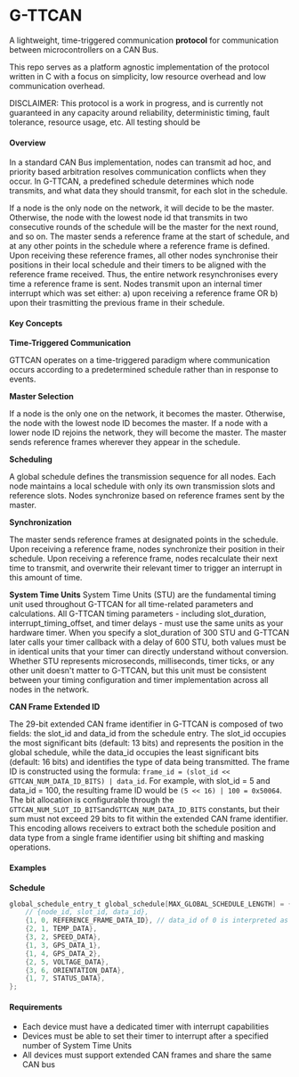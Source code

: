 # G-TTCAN

A lightweight, time-triggered communication **protocol** for communication between microcontrollers on a CAN Bus.

This repo serves as a platform agnostic implementation of the protocol written in C with a focus on simplicity, low resource overhead and low communication overhead.

DISCLAIMER: This protocol is a work in progress, and is currently not guaranteed in any capacity around reliability, deterministic timing, fault tolerance, resource usage, etc. All testing should be

#### Overview

In a standard CAN Bus implementation, nodes can transmit ad hoc, and priority based arbitration resolves communication conflicts when they occur. In G-TTCAN, a predefined schedule determines which node transmits, and what data they should transmit, for each slot in the schedule.

If a node is the only node on the network, it will decide to be the master. Otherwise, the node with the lowest node id that transmits in two consecutive rounds of the schedule will be the master for the next round, and so on. The master sends a reference frame at the start of schedule, and at any other points in the schedule where a reference frame is defined. Upon receiving these reference frames, all other nodes synchronise their positions in their local schedule and their timers to be aligned with the reference frame received. Thus, the entire network resynchronises every time a reference frame is sent. Nodes transmit upon an internal timer interrupt which was set either: a) upon receiving a reference frame OR b) upon their trasmitting the previous frame in their schedule.

#### Key Concepts

**Time-Triggered Communication**

GTTCAN operates on a time-triggered paradigm where communication occurs according to a predetermined schedule rather than in response to events.

**Master Selection**

If a node is the only one on the network, it becomes the master. Otherwise, the node with the lowest node ID becomes the master. If a node with a lower node ID rejoins the network, they will become the master. The master sends reference frames wherever they appear in the schedule.

**Scheduling**

A global schedule defines the transmission sequence for all nodes.
Each node maintains a local schedule with only its own transmission slots and reference slots.
Nodes synchronize based on reference frames sent by the master.

**Synchronization**

The master sends reference frames at designated points in the schedule.
Upon receiving a reference frame, nodes synchronize their position in their schedule.
Upon receiving a reference frame, nodes recalculate their next time to transmit, and overwrite their relevant timer to trigger an interrupt in this amount of time.

**System Time Units**
System Time Units (STU) are the fundamental timing unit used throughout G-TTCAN for all time-related parameters and calculations. All G-TTCAN timing parameters - including slot_duration, interrupt_timing_offset, and timer delays - must use the same units as your hardware timer. When you specify a slot_duration of 300 STU and G-TTCAN later calls your timer callback with a delay of 600 STU, both values must be in identical units that your timer can directly understand without conversion. Whether STU represents microseconds, milliseconds, timer ticks, or any other unit doesn't matter to G-TTCAN, but this unit must be consistent between your timing configuration and timer implementation across all nodes in the network.

**CAN Frame Extended ID**

The 29-bit extended CAN frame identifier in G-TTCAN is composed of two fields: the slot_id and data_id from the schedule entry. The slot_id occupies the most significant bits (default: 13 bits) and represents the position in the global schedule, while the data_id occupies the least significant bits (default: 16 bits) and identifies the type of data being transmitted. The frame ID is constructed using the formula: `frame_id = (slot_id << GTTCAN_NUM_DATA_ID_BITS) | data_id`. For example, with slot_id = 5 and data_id = 100, the resulting frame ID would be `(5 << 16) | 100 = 0x50064`. The bit allocation is configurable through the `GTTCAN_NUM_SLOT_ID_BITS`and`GTTCAN_NUM_DATA_ID_BITS` constants, but their sum must not exceed 29 bits to fit within the extended CAN frame identifier. This encoding allows receivers to extract both the schedule position and data type from a single frame identifier using bit shifting and masking operations.

#### Examples

**Schedule**

```c
global_schedule_entry_t global_schedule[MAX_GLOBAL_SCHEDULE_LENGTH] = {
    // {node_id, slot_id, data_id},
    {1, 0, REFERENCE_FRAME_DATA_ID}, // data_id of 0 is interpreted as a reference frame, send at the start, and throughout the schedule as necessary
    {2, 1, TEMP_DATA},
    {3, 2, SPEED_DATA},
    {1, 3, GPS_DATA_1},
    {1, 4, GPS_DATA_2},
    {2, 5, VOLTAGE_DATA},
    {3, 6, ORIENTATION_DATA},
    {1, 7, STATUS_DATA},
};
```

#### Requirements

- Each device must have a dedicated timer with interrupt capabilities
- Devices must be able to set their timer to interrupt after a specified number of System Time Units
- All devices must support extended CAN frames and share the same CAN bus
